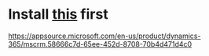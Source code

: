 # Install [this](https://appsource.microsoft.com/en-us/product/dynamics-365/mscrm.58666c7d-65ee-452d-8708-70b4d471d4c0) first

https://appsource.microsoft.com/en-us/product/dynamics-365/mscrm.58666c7d-65ee-452d-8708-70b4d471d4c0
